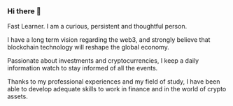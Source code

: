 ### Hi there 👋

Fast Learner. I am a curious, persistent and thoughtful person. 

I have a long term vision regarding the web3, and strongly believe that blockchain technology will reshape the global economy. 

Passionate about investments and cryptocurrencies, I keep a daily information watch to stay informed of all the events. 

Thanks to my professional experiences and my field of study, I have been able to develop adequate skills to work in finance and in the world of crypto assets.


